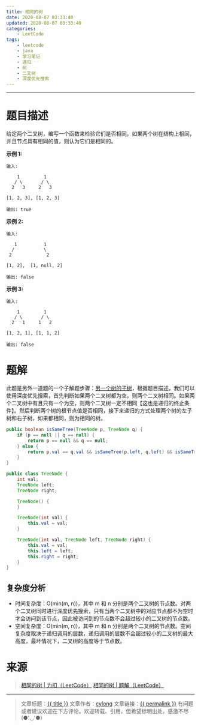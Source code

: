 ```yaml
---
title: 相同的树
date: 2020-08-07 03:33:40
updated: 2020-08-07 03:33:40
categories:
    - LeetCode
tags:
    - leetcode
    - java
    - 学习笔记
    - 递归
    - 树
    - 二叉树
    - 深度优先搜索
---
```

---

# 题目描述

给定两个二叉树，编写一个函数来检验它们是否相同。如果两个树在结构上相同，并且节点具有相同的值，则认为它们是相同的。

**示例 1:**
```
输入:

    1         1
   / \       / \
  2   3     2   3

[1, 2, 3], [1, 2, 3]

输出: true
```

**示例 2:**
```
输入:

   1          1
  /           \
 2             2

[1, 2],  [1, null, 2]

输出: false
```

**示例 3:**
```
输入:

    1         1
   / \       / \
  2   1     1   2

[1, 2, 1], [1, 1, 2]

输出: false
```

<!-- more -->

# 题解

此题是另外一道题的一个子解题步骤：[另一个树的子树][]，根据题目描述，我们可以使用深度优先搜索，首先判断如果两个二叉树都为空，则两个二叉树相同。如果两个二叉树中有且只有一个为空，则两个二叉树一定不相同【这也是递归的终止条件】。然后判断两个树的根节点值是否相同，接下来递归的方式处理两个树的左子树和右子树，如果都相同，则为相同的树。

```java
public boolean isSameTree(TreeNode p, TreeNode q) {
    if (p == null || q == null) {
        return p == null && q == null;
    } else {
        return p.val == q.val && isSameTree(p.left, q.left) && isSameTree(p.right, q.right);
    }
}

public class TreeNode {
    int val;
    TreeNode left;
    TreeNode right;

    TreeNode() {
    }

    TreeNode(int val) {
        this.val = val;
    }

    TreeNode(int val, TreeNode left, TreeNode right) {
        this.val = val;
        this.left = left;
        this.right = right;
    }
}
```

## 复杂度分析

* 时间复杂度：O(min(m, n))，其中 m 和 n 分别是两个二叉树的节点数。对两个二叉树同时进行深度优先搜索，只有当两个二叉树中的对应节点都不为空时才会访问到该节点，因此被访问到的节点数不会超过较小的二叉树的节点数。
* 空间复杂度：O(min(m, n))，其中 m 和 n 分别是两个二叉树的节点数。空间复杂度取决于递归调用的层数，递归调用的层数不会超过较小的二叉树的最大高度，最坏情况下，二叉树的高度等于节点数。

# 来源

> [相同的树 | 力扣（LeetCode）][1]
> [相同的树 | 题解（LeetCode）][2]

---

> 文章标题：<a href='{{ permalink }}' title='{{ title }}' >{{ title }}</a>
> 文章作者：[cylong](http://www.cylong.com/about/ "cylong")
> 文章链接：<a href='{{ permalink }}' title='{{ title }}' >{{ permalink }}</a>
> 有问题或者建议欢迎在下方评论。欢迎转载、引用，但希望标明出处，感激不尽(●'◡'●)

[另一个树的子树]: /blog/2020/06/22/subtree-of-another-tree/ "另一个树的子树"
[1]: https://leetcode-cn.com/problems/same-tree/ "另一个树的子树 | 力扣（LeetCode）"
[2]: https://leetcode-cn.com/problems/same-tree/solution/xiang-tong-de-shu-by-leetcode-solution/ "另一个树的子树 | 题解（LeetCode）"